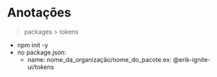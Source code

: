 # Anotações

> packages > tokens

- npm init -y
- no package.json:
  - name: nome_da_organização/nome_do_pacote
    ex: @erik-ignite-ui/tokens
